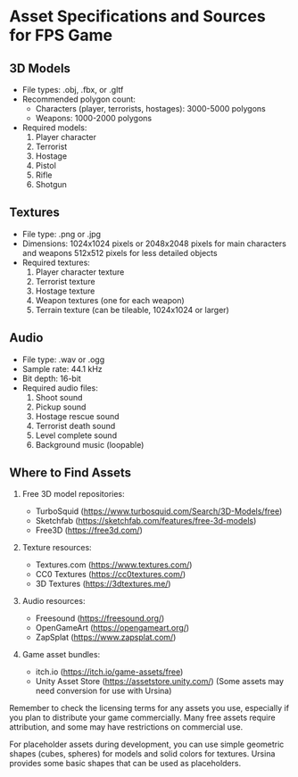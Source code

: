 # Asset Specifications and Sources for FPS Game

## 3D Models
- File types: .obj, .fbx, or .gltf
- Recommended polygon count: 
  - Characters (player, terrorists, hostages): 3000-5000 polygons
  - Weapons: 1000-2000 polygons
- Required models:
  1. Player character
  2. Terrorist
  3. Hostage
  4. Pistol
  5. Rifle
  6. Shotgun

## Textures
- File type: .png or .jpg
- Dimensions: 1024x1024 pixels or 2048x2048 pixels for main characters and weapons
              512x512 pixels for less detailed objects
- Required textures:
  1. Player character texture
  2. Terrorist texture
  3. Hostage texture
  4. Weapon textures (one for each weapon)
  5. Terrain texture (can be tileable, 1024x1024 or larger)

## Audio
- File type: .wav or .ogg
- Sample rate: 44.1 kHz
- Bit depth: 16-bit
- Required audio files:
  1. Shoot sound
  2. Pickup sound
  3. Hostage rescue sound
  4. Terrorist death sound
  5. Level complete sound
  6. Background music (loopable)

## Where to Find Assets

1. Free 3D model repositories:
   - TurboSquid (https://www.turbosquid.com/Search/3D-Models/free)
   - Sketchfab (https://sketchfab.com/features/free-3d-models)
   - Free3D (https://free3d.com/)

2. Texture resources:
   - Textures.com (https://www.textures.com/)
   - CC0 Textures (https://cc0textures.com/)
   - 3D Textures (https://3dtextures.me/)

3. Audio resources:
   - Freesound (https://freesound.org/)
   - OpenGameArt (https://opengameart.org/)
   - ZapSplat (https://www.zapsplat.com/)

4. Game asset bundles:
   - itch.io (https://itch.io/game-assets/free)
   - Unity Asset Store (https://assetstore.unity.com/) (Some assets may need conversion for use with Ursina)

Remember to check the licensing terms for any assets you use, especially if you plan to distribute your game commercially. Many free assets require attribution, and some may have restrictions on commercial use.

For placeholder assets during development, you can use simple geometric shapes (cubes, spheres) for models and solid colors for textures. Ursina provides some basic shapes that can be used as placeholders.

